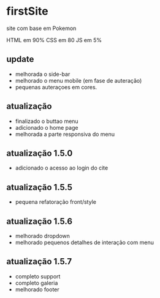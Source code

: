 # firstSite
site com base em Pokemon

HTML em 90%
CSS em 80
JS em 5%

## update

- melhorada o side-bar
- melhorado o menu mobile (em fase de auteração)
- pequenas auteraçoes em cores.

## atualização 

- finalizado o buttao menu
- adicionado o home page
- melhorada a parte responsiva do menu

## atualização 1.5.0

- adicionado o acesso ao login do cite

## atualização 1.5.5
- pequena refatoração front/style

## atualização 1.5.6
- melhorado dropdown
- melhorado pequenos detalhes de interação com menu

## atualização 1.5.7
- completo support
- completo galeria
- melhorado footer
